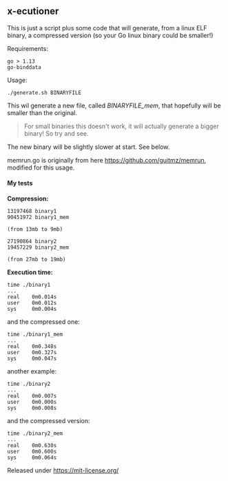 ## x-ecutioner

This is just a script plus some code that will generate, from a linux ELF binary, a compressed version (so your Go linux binary could be smaller!)

Requirements:

	go > 1.13
	go-binddata
	
Usage:

	./generate.sh BINARYFILE
	
This wil generate a new file, called *BINARYFILE_mem*, that hopefully will be smaller than the original.


>For small binaries this doesn't work, it will actually generate a bigger binary! So try and see.

The new binary will be slightly slower at start. See below.

memrun.go is originally from here https://github.com/guitmz/memrun, modified for this usage.

#### My tests

**Compression:**

	13197468 binary1
	90451972 binary1_mem
	
	(from 13mb to 9mb)
	
	27190864 binary2
	19457229 binary2_mem
	
	(from 27mb to 19mb)
	
**Execution time:**

	time ./binary1
	...
	real    0m0.014s
	user    0m0.012s
	sys     0m0.004s

and the compressed one:

	time ./binary1_mem 
	...
	real    0m0.348s
	user    0m0.327s
	sys     0m0.047s
	
another example:

	time ./binary2
	...
	real    0m0.007s
	user    0m0.000s
	sys     0m0.008s
	
and the compressed version:

	time ./binary2_mem 
	...
	real    0m0.630s
	user    0m0.600s
	sys     0m0.064s


Released under https://mit-license.org/

